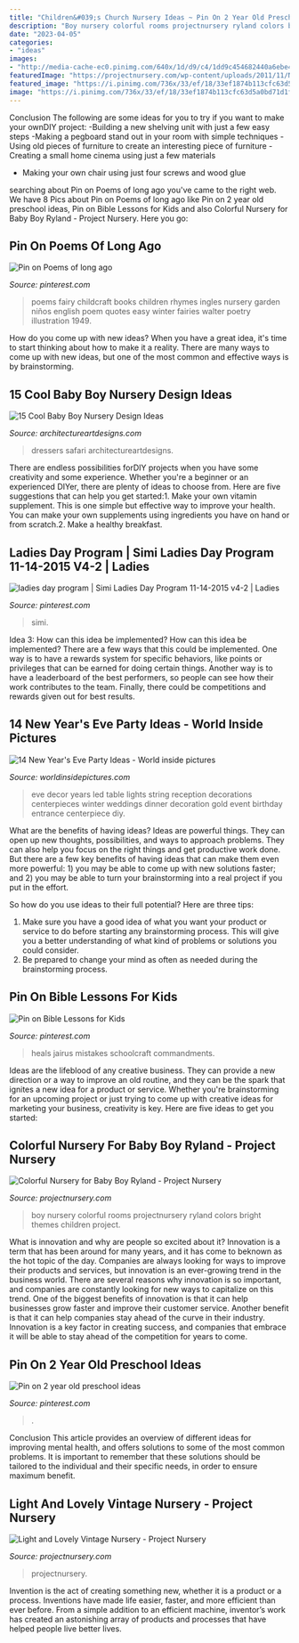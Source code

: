 ```yaml
---
title: "Children&#039;s Church Nursery Ideas ~ Pin On 2 Year Old Preschool Ideas"
description: "Boy nursery colorful rooms projectnursery ryland colors bright themes children project"
date: "2023-04-05"
categories:
- "ideas"
images:
- "http://media-cache-ec0.pinimg.com/640x/1d/d9/c4/1dd9c454682440a6ebe43e0492846cf9.jpg"
featuredImage: "https://projectnursery.com/wp-content/uploads/2011/11/Nursery3-1.jpg"
featured_image: "https://i.pinimg.com/736x/33/ef/18/33ef1874b113cfc63d5a0bd71d1f82b2.jpg"
image: "https://i.pinimg.com/736x/33/ef/18/33ef1874b113cfc63d5a0bd71d1f82b2.jpg"
---
```



Conclusion
The following are some ideas for you to try if you want to make your ownDIY project: 
-Building a new shelving unit with just a few easy steps 
-Making a pegboard stand out in your room with simple techniques 
-Using old pieces of furniture to create an interesting piece of furniture 
-Creating a small home cinema using just a few materials 
- Making your own chair using just four screws and wood glue

	

		
searching about Pin on Poems of long ago you've came to the right web. We have 8 Pics about Pin on Poems of long ago like Pin on 2 year old preschool ideas, Pin on Bible Lessons for Kids and also Colorful Nursery for Baby Boy Ryland - Project Nursery. Here you go:
		
    
## Pin On Poems Of Long Ago

<img loading=lazy src="https://i.pinimg.com/736x/8a/e7/3c/8ae73c997c125a1facada7ac9df4287b.jpg" onerror="this.onerror=null;this.src='https://tse3.mm.bing.net/th?id=OIP.Sz1atWTD3UExcJfmR5KgTgHaLC&amp;pid=15.1';" alt="Pin on Poems of long ago">

_Source: pinterest.com_

>poems fairy childcraft books children rhymes ingles nursery garden niños english poem quotes easy winter fairies walter poetry illustration 1949. 

	

How do you come up with new ideas?
When you have a great idea, it's time to start thinking about how to make it a reality. There are many ways to come up with new ideas, but one of the most common and effective ways is by brainstorming.

    
## 15 Cool Baby Boy Nursery Design Ideas

<img loading=lazy src="https://www.architectureartdesigns.com/wp-content/uploads/2015/02/657.jpg" onerror="this.onerror=null;this.src='https://tse4.mm.bing.net/th?id=OIP.jtCUU4R-ahesFxxwNelQRQHaGf&amp;pid=15.1';" alt="15 Cool Baby Boy Nursery Design Ideas">

_Source: architectureartdesigns.com_

>dressers safari architectureartdesigns. 

	

There are endless possibilities forDIY projects when you have some creativity and some experience. Whether you're a beginner or an experienced DIYer, there are plenty of ideas to choose from. Here are five suggestions that can help you get started:1. Make your own vitamin supplement. This is one simple but effective way to improve your health. You can make your own supplements using ingredients you have on hand or from scratch.2. Make a healthy breakfast.

    
## Ladies Day Program | Simi Ladies Day Program 11-14-2015 V4-2 | Ladies

<img loading=lazy src="https://i.pinimg.com/736x/48/f1/d9/48f1d9f98f1a1b051b097dc5d5d9ce19.jpg" onerror="this.onerror=null;this.src='https://tse4.mm.bing.net/th?id=OIP.OXqu8q_FegAHxREdTvovrgHaL9&amp;pid=15.1';" alt="ladies day program | Simi Ladies Day Program 11-14-2015 v4-2 | Ladies">

_Source: pinterest.com_

>simi. 

	

Idea 3: How can this idea be implemented?
How can this idea be implemented? 
There are a few ways that this could be implemented. One way is to have a rewards system for specific behaviors, like points or privileges that can be earned for doing certain things. Another way is to have a leaderboard of the best performers, so people can see how their work contributes to the team. Finally, there could be competitions and rewards given out for best results.

    
## 14 New Year&#039;s Eve Party Ideas - World Inside Pictures

<img loading=lazy src="https://worldinsidepictures.com/wp-content/uploads/2013/12/920.jpg" onerror="this.onerror=null;this.src='https://tse1.mm.bing.net/th?id=OIP.jij6bp6P0zUViOE9D5ZkYQAAAA&amp;pid=15.1';" alt="14 New Year&#039;s Eve Party Ideas - World inside pictures">

_Source: worldinsidepictures.com_

>eve decor years led table lights string reception decorations centerpieces winter weddings dinner decoration gold event birthday entrance centerpiece diy. 

	

What are the benefits of having ideas?
Ideas are powerful things. They can open up new thoughts, possibilities, and ways to approach problems. They can also help you focus on the right things and get productive work done.
But there are a few key benefits of having ideas that can make them even more powerful: 1) you may be able to come up with new solutions faster; and 2) you may be able to turn your brainstorming into a real project if you put in the effort.

So how do you use ideas to their full potential? Here are three tips: 
1) Make sure you have a good idea of what you want your product or service to do before starting any brainstorming process. This will give you a better understanding of what kind of problems or solutions you could consider. 
2) Be prepared to change your mind as often as needed during the brainstorming process.

    
## Pin On Bible Lessons For Kids

<img loading=lazy src="https://i.pinimg.com/736x/33/ef/18/33ef1874b113cfc63d5a0bd71d1f82b2.jpg" onerror="this.onerror=null;this.src='https://tse2.mm.bing.net/th?id=OIP.k4Mxipt5iETR-sxb3RO8mwHaNK&amp;pid=15.1';" alt="Pin on Bible Lessons for Kids">

_Source: pinterest.com_

>heals jairus mistakes schoolcraft commandments. 

	

Ideas are the lifeblood of any creative business. They can provide a new direction or a way to improve an old routine, and they can be the spark that ignites a new idea for a product or service. Whether you're brainstorming for an upcoming project or just trying to come up with creative ideas for marketing your business, creativity is key. Here are five ideas to get you started: 
    
## Colorful Nursery For Baby Boy Ryland - Project Nursery

<img loading=lazy src="https://projectnursery.com/wp-content/uploads/2015/04/image147.jpg" onerror="this.onerror=null;this.src='https://tse1.mm.bing.net/th?id=OIP.G4mGBILkUx5kAfFaX55S0AHaE7&amp;pid=15.1';" alt="Colorful Nursery for Baby Boy Ryland - Project Nursery">

_Source: projectnursery.com_

>boy nursery colorful rooms projectnursery ryland colors bright themes children project. 

	

What is innovation and why are people so excited about it?
Innovation is a term that has been around for many years, and it has come to beknown as the hot topic of the day. Companies are always looking for ways to improve their products and services, but innovation is an ever-growing trend in the business world. There are several reasons why innovation is so important, and companies are constantly looking for new ways to capitalize on this trend. One of the biggest benefits of innovation is that it can help businesses grow faster and improve their customer service. Another benefit is that it can help companies stay ahead of the curve in their industry. Innovation is a key factor in creating success, and companies that embrace it will be able to stay ahead of the competition for years to come.

    
## Pin On 2 Year Old Preschool Ideas

<img loading=lazy src="http://media-cache-ec0.pinimg.com/640x/1d/d9/c4/1dd9c454682440a6ebe43e0492846cf9.jpg" onerror="this.onerror=null;this.src='https://tse3.mm.bing.net/th?id=OIP.CJles71RA-PSFPNbHylCvgHaLH&amp;pid=15.1';" alt="Pin on 2 year old preschool ideas">

_Source: pinterest.com_

>. 

	

Conclusion
This article provides an overview of different ideas for improving mental health, and offers solutions to some of the most common problems. It is important to remember that these solutions should be tailored to the individual and their specific needs, in order to ensure maximum benefit.

    
## Light And Lovely Vintage Nursery - Project Nursery

<img loading=lazy src="https://projectnursery.com/wp-content/uploads/2011/11/Nursery3-1.jpg" onerror="this.onerror=null;this.src='https://tse1.mm.bing.net/th?id=OIP.DiG2sRq8g--vzdxgQz7sAAHaLC&amp;pid=15.1';" alt="Light and Lovely Vintage Nursery - Project Nursery">

_Source: projectnursery.com_

>projectnursery. 

	

Invention is the act of creating something new, whether it is a product or a process. Inventions have made life easier, faster, and more efficient than ever before. From a simple addition to an efficient machine, inventor’s work has created an astonishing array of products and processes that have helped people live better lives.

